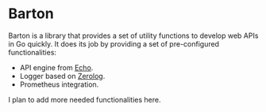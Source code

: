 # Barton
Barton is a library that provides a set of utility functions to develop
web APIs in Go quickly. It does its job by providing a set of
pre-configured functionalities:

- API engine from [Echo](https://github.com/labstack/echo).
- Logger based on [Zerolog](https://github.com/rs/zerolog).
- Prometheus integration.

I plan to add more needed functionalities here.
